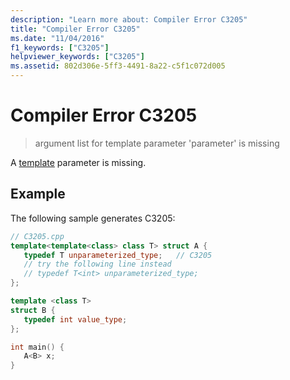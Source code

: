 ```yaml
---
description: "Learn more about: Compiler Error C3205"
title: "Compiler Error C3205"
ms.date: "11/04/2016"
f1_keywords: ["C3205"]
helpviewer_keywords: ["C3205"]
ms.assetid: 802d306e-5ff3-4491-8a22-c5f1c072d005
---
```

# Compiler Error C3205

> argument list for template parameter 'parameter' is missing

A [template](../../cpp/templates-cpp.md) parameter is missing.

## Example

The following sample generates C3205:

```cpp
// C3205.cpp
template<template<class> class T> struct A {
   typedef T unparameterized_type;   // C3205
   // try the following line instead
   // typedef T<int> unparameterized_type;
};

template <class T>
struct B {
   typedef int value_type;
};

int main() {
   A<B> x;
}
```
